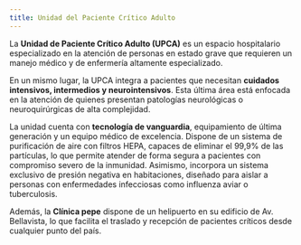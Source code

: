 ```yaml
---
title: Unidad del Paciente Crítico Adulto
---
```


La **Unidad de Paciente Crítico Adulto (UPCA)** es un espacio hospitalario especializado en la atención de personas en estado grave que requieren un manejo médico y de enfermería altamente especializado.

En un mismo lugar, la UPCA integra a pacientes que necesitan **cuidados intensivos, intermedios y neurointensivos**. Esta última área está enfocada en la atención de quienes presentan patologías neurológicas o neuroquirúrgicas de alta complejidad.

La unidad cuenta con **tecnología de vanguardia**, equipamiento de última generación y un equipo médico de excelencia. Dispone de un sistema de purificación de aire con filtros HEPA, capaces de eliminar el 99,9% de las partículas, lo que permite atender de forma segura a pacientes con compromiso severo de la inmunidad. Asimismo, incorpora un sistema exclusivo de presión negativa en habitaciones, diseñado para aislar a personas con enfermedades infecciosas como influenza aviar o tuberculosis.

Además, la **Clínica pepe** dispone de un helipuerto en su edificio de Av. Bellavista, lo que facilita el traslado y recepción de pacientes críticos desde cualquier punto del país.